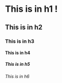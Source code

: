 # This is in h1 !
## This is in h2
### This is in h3
#### This is in h4
##### This is in h5
###### This is in h6
